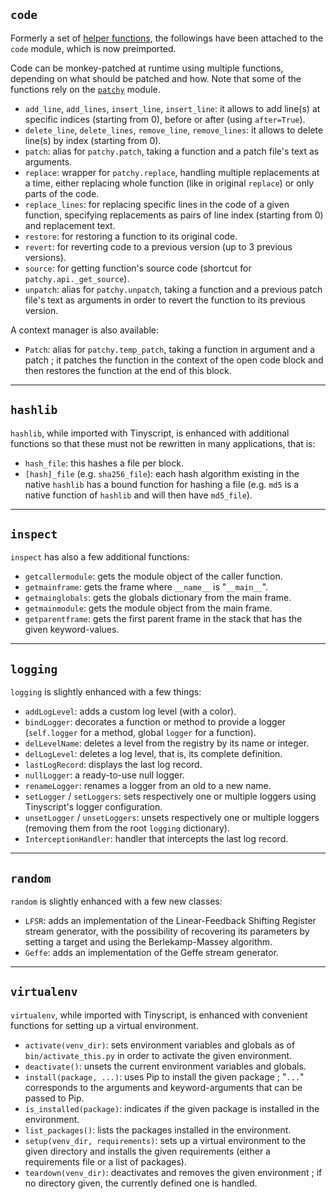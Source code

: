 ## `code`
    
Formerly a set of [helper functions](helpers.md), the followings have been attached to the `code` module, which is now preimported.
    
Code can be monkey-patched at runtime using multiple functions, depending on what should be patched and how. Note that some of the functions rely on the [`patchy`](https://github.com/adamchainz/patchy) module.
    
- `add_line`, `add_lines`, `insert_line`, `insert_line`: it allows to add line(s) at specific indices (starting from 0), before or after (using `after=True`).
- `delete_line`, `delete_lines`, `remove_line`, `remove_lines`: it allows to delete line(s) by index (starting from 0).
- `patch`: alias for `patchy.patch`, taking a function and a patch file's text as arguments.
- `replace`: wrapper for `patchy.replace`, handling multiple replacements at a time, either replacing whole function (like in original `replace`) or only parts of the code.
- `replace_lines`: for replacing specific lines in the code of a given function, specifying replacements as pairs of line index (starting from 0) and replacement text.
- `restore`: for restoring a function to its original code.
- `revert`: for reverting code to a previous version (up to 3 previous versions).
- `source`: for getting function's source code (shortcut for `patchy.api._get_source`).
- `unpatch`: alias for `patchy.unpatch`, taking a function and a previous patch file's text as arguments in order to revert the function to its previous version.

A context manager is also available:

- `Patch`: alias for `patchy.temp_patch`, taking a function in argument and a patch ; it patches the function in the context of the open code block and then restores the function at the end of this block.

-----

## `hashlib`
    
`hashlib`, while imported with Tinyscript, is enhanced with additional functions so that these must not be rewritten in many applications, that is:

- `hash_file`: this hashes a file per block.
- `[hash]_file` (e.g. `sha256_file`): each hash algorithm existing in the native `hashlib` has a bound function for hashing a file (e.g. `md5` is a native function of `hashlib` and will then have `md5_file`).

-----

## `inspect`
    
`inspect` has also a few additional functions:

- `getcallermodule`: gets the module object of the caller function.
- `getmainframe`: gets the frame where `__name__` is "`__main__`".
- `getmainglobals`: gets the globals dictionary from the main frame.
- `getmainmodule`: gets the module object from the main frame.
- `getparentframe`: gets the first parent frame in the stack that has the given keyword-values.

-----

## `logging`

`logging` is slightly enhanced with a few things:

- `addLogLevel`: adds a custom log level (with a color).
- `bindLogger`: decorates a function or method to provide a logger (`self.logger` for a method, global `logger` for a function).
- `delLevelName`: deletes a level from the registry by its name or integer.
- `delLogLevel`: deletes a log level, that is, its complete definition.
- `lastLogRecord`: displays the last log record.
- `nullLogger`: a ready-to-use null logger.
- `renameLogger`: renames a logger from an old to a new name.
- `setLogger` / `setLoggers`: sets respectively one or multiple loggers using Tinyscript's logger configuration.
- `unsetLogger` / `unsetLoggers`: unsets respectively one or multiple loggers (removing them from the root `logging` dictionary).
- `InterceptionHandler`: handler that intercepts the last log record.

-----

## `random`

`random` is slightly enhanced with a few new classes:

- `LFSR`: adds an implementation of the Linear-Feedback Shifting Register stream generator, with the possibility of recovering its parameters by setting a target and using the Berlekamp-Massey algorithm.
- `Geffe`: adds an implementation of the Geffe stream generator.

-----

## `virtualenv`

`virtualenv`, while imported with Tinyscript, is enhanced with convenient functions for setting up a virtual environment.

- `activate(venv_dir)`: sets environment variables and globals as of `bin/activate_this.py` in order to activate the given environment.
- `deactivate()`: unsets the current environment variables and globals.
- `install(package, ...)`: uses Pip to install the given package ; "`...`" corresponds to the arguments and keyword-arguments that can be passed to Pip.
- `is_installed(package)`: indicates if the given package is installed in the environment.
- `list_packages()`: lists the packages installed in the environment.
- `setup(venv_dir, requirements)`: sets up a virtual environment to the given directory and installs the given requirements (either a requirements file or a list of packages).
- `teardown(venv_dir)`: deactivates and removes the given environment ; if no directory given, the currently defined one is handled.

